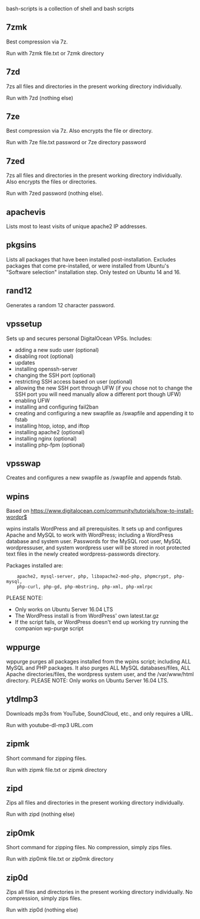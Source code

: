 bash-scripts is a collection of shell and bash scripts

7zmk
-----
Best compression via 7z.

Run with 7zmk file.txt or 7zmk directory

7zd
-----
7zs all files and directories in the present working directory individually.

Run with 7zd (nothing else)

7ze
-----
Best compression via 7z. Also encrypts the file or directory.

Run with 7ze file.txt password or 7ze directory password

7zed
-----
7zs all files and directories in the present working directory individually. 
Also encrypts the files or directories.

Run with 7zed password (nothing else).

apachevis
-----
Lists most to least visits of unique apache2 IP addresses.

pkgsins
-----
Lists all packages that have been installed post-installation. Excludes 
packages that come pre-installed, or were installed from Ubuntu's "Software 
selection" installation step. Only tested on Ubuntu 14 and 16.

rand12
-----
Generates a random 12 character password.

vpssetup
-----
Sets up and secures personal DigitalOcean VPSs. Includes:
 - adding a new sudo user (optional)
 - disabling root (optional)
 - updates
 - installing openssh-server
 - changing the SSH port (optional)
 - restricting SSH access based on user (optional)
 - allowing the new SSH port through UFW (if you chose not to change the SSH
port you will need manually allow a different port though UFW)
 - enabling UFW
 - installing and configuring fail2ban
 - creating and configuring a new swapfile as /swapfile and appending it to
fstab
 - installing htop, iotop, and iftop
 - installing apache2 (optional)
 - installing nginx (optional)
 - installing php-fpm (optional)

vpsswap
-----
Creates and configures a new swapfile as /swapfile and appends fstab.

wpins
-----
Based on https://www.digitalocean.com/community/tutorials/how-to-install-wordpr$

wpins installs WordPress and all prerequisites. It sets up and configures 
Apache and MySQL to work with WordPress; including a WordPress database and 
system user. Passwords for the MySQL root user, MySQL wordpressuser, and 
system wordpress user will be stored in root protected text files in the newly
created wordpress-passwords directory.

Packages installed are:

        apache2, mysql-server, php, libapache2-mod-php, phpmcrypt, php-mysql,
        php-curl, php-gd, php-mbstring, php-xml, php-xmlrpc

PLEASE NOTE:

 - Only works on Ubuntu Server 16.04 LTS
 - The WordPress install is from WordPress' own latest.tar.gz
 - If the script fails, or WordPress doesn't end up working try running the
companion wp-purge script

wppurge
-----
wppurge purges all packages installed from the wpins script; including ALL 
MySQL and PHP packages. It also purges ALL MySQL databases/files, ALL Apache 
directories/files, the wordpress system user, and the /var/www/html directory.
PLEASE NOTE: Only works on Ubuntu Server 16.04 LTS.

ytdlmp3 
-----
Downloads mp3s from YouTube, SoundCloud, etc., and only requires a URL.

Run with youtube-dl-mp3 URL.com

zipmk
-----
Short command for zipping files.

Run with zipmk file.txt or zipmk directory

zipd
-----
Zips all files and directories in the present working directory individually.

Run with zipd (nothing else)

zip0mk
-----
Short command for zipping files. No compression, simply zips files.

Run with zip0mk file.txt or zip0mk directory

zip0d
-----
Zips all files and directories in the present working directory individually. 
No compression, simply zips files.

Run with zip0d (nothing else)
